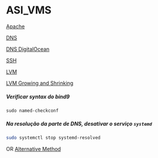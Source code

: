# ASI_VMS
[Apache](https://ubuntu.com/server/docs/web-servers-apache)

[DNS](https://ubuntu.com/server/docs/service-domain-name-service-dns)

[DNS DigitalOcean](https://www.digitalocean.com/community/tutorials/how-to-configure-bind-as-a-private-network-dns-server-on-ubuntu-20-04)

[SSH](https://www.ssh.com/academy/ssh/copy-id#setting-up-public-key-authentication)

[LVM](https://access.redhat.com/documentation/en-us/red_hat_enterprise_linux/7/html/logical_volume_manager_administration/lvm_examples#vol_create_ex)

[LVM Growing and Shrinking](https://access.redhat.com/documentation/en-us/red_hat_enterprise_linux/8/html/configuring_and_managing_logical_volumes/modifying-the-size-of-a-logical-volume_configuring-and-managing-logical-volumes)

##### Verificar syntax do bind9
```
sudo named-checkconf
```

##### Na resolução da parte de DNS, desativar o serviço `systemd`
```sh
sudo systemctl stop systemd-resolved
```

OR [Alternative Method](https://user-images.githubusercontent.com/66122667/215534677-7e9be64f-461f-489c-957a-df47dc1b48c6.png)

